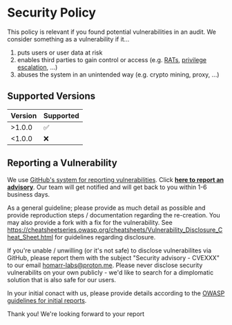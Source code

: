 # Security Policy
This policy is relevant if you found potential vulnerabilities in an audit.
We consider something as a vulnerability if it...
1. puts users or user data at risk
2. enables third parties to gain control or access (e.g. [RATs](https://en.wikipedia.org/wiki/Remote_desktop_software#RAT), [privilege escalation](https://en.wikipedia.org/wiki/Privilege_escalation), ...)
3. abuses the system in an unintended way (e.g. crypto mining, proxy, ...)

## Supported Versions

| Version | Supported          |
| ------- | ------------------ |
| >1.0.0  | :white_check_mark: |
| <1.0.0  | :x:                |

## Reporting a Vulnerability
We use [GitHub's system for reporting vulnerabilities](https://docs.github.com/en/enterprise-cloud@latest/code-security/security-advisories/working-with-repository-security-advisories/creating-a-repository-security-advisory).
Click [**here to report an advisory**](https://github.com/homarr-labs/homarr/security/advisories/new). Our team will get notified and will get back to you within 1-6 business days.

As a general guideline; please provide as much detail as possible and provide reproduction steps / documentation regarding the re-creation.
You may also provide a fork with a fix for the vulnerability.
See https://cheatsheetseries.owasp.org/cheatsheets/Vulnerability_Disclosure_Cheat_Sheet.html for guidelines regarding disclosure.

If you're unable / unwilling (or it's not safe) to disclose vulnerabilites via GitHub, please report them with the subject "Security advisory - CVEXXX" to our email homarr-labs@proton.me.
Please never disclose security vulnerabilits on your own publicly - we'd like to search for a dimplomatic solution that is also safe for our users.

In your initial conact with us, please provide details according to the [OWASP guidelines for initial reports](https://cheatsheetseries.owasp.org/cheatsheets/Vulnerability_Disclosure_Cheat_Sheet.html#initial-report).

Thank you!
We're looking forward to your report
